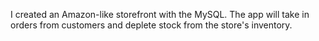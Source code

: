 I created an Amazon-like storefront with the MySQL. The app will take in orders from customers and deplete stock from the store's inventory. 